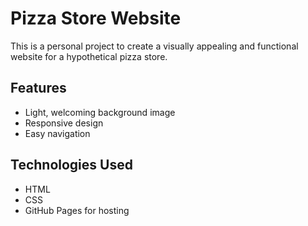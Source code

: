 # Pizza Store Website

This is a personal project to create a visually appealing and functional website for a hypothetical pizza store.

## Features

- Light, welcoming background image
- Responsive design
- Easy navigation

## Technologies Used

- HTML
- CSS
- GitHub Pages for hosting
